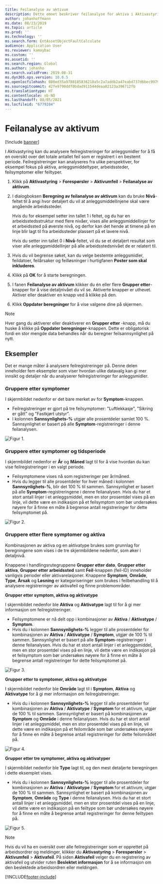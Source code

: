 ```yaml
---
title: Feilanalyse av aktivum
description: Dette emnet beskriver feilanalyse for aktiva i Aktivastyring.
author: johanhoffmann
ms.date: 08/23/2019
ms.topic: article
ms.prod: ''
ms.technology: ''
ms.search.form: EntAssetObjectFaultCalculate
audience: Application User
ms.reviewer: kamaybac
ms.custom: ''
ms.assetid: ''
ms.search.region: Global
ms.author: johanho
ms.search.validFrom: 2019-08-31
ms.dyn365.ops.version: 10.0.5
ms.openlocfilehash: 880ed35a9780185836218a5c2a7addb2a47eabd737d6bec99794ecb7a0959791
ms.sourcegitcommit: 42fe9790ddf0bdad911544deaa82123a396712fb
ms.translationtype: HT
ms.contentlocale: nb-NO
ms.lasthandoff: 08/05/2021
ms.locfileid: "6779284"
---
```

# <a name="asset-fault-analysis"></a>Feilanalyse av aktivum

[!include [banner](../../includes/banner.md)]

 

I Aktivastyring kan du analysere feilregistreringer for anleggsmidler for å få en oversikt over det totale antallet feil som er registrert i en bestemt periode. Feilregistreringer kan analyseres fra ulike perspektiver, for eksempel fokus på aktiva, anleggsmiddeltyper, arbeidssteder, feilsymptomer eller feiltyper.

1. Klikk på **Aktivastyring** > **Forespørsler** > **Aktivumfeil** > **Feilanalyse av aktivum**.

2. I dialogboksen **Beregning av feilanalyse av aktivum** kan du bruke **Nivå**-feltet til å angi hvor detaljert du vil at anleggsmiddellinjene skal være angående arbeidssteder. 

    Hvis du for eksempel setter inn tallet 1 i feltet, og du har en arbeidsstedsstruktur med flere nivåer, vises alle anleggsmiddellinjer for et arbeidssted på øverste nivå, og derfor kan det hende at timene på en linje blir lagt til fra arbeidssteder plassert på et lavere nivå. 
        
    Hvis du setter inn tallet 0 i **Nivå**-feltet, vil du se et detaljert resultat som viser alle anleggsmiddellinjer på alle arbeidsstedsnivået de er relatert til.

3. Hvis du vil begrense søket, kan du velge bestemte anleggsmidler, feildatoer, feilårsaker og feilløsninger i hurtigfanen **Poster som skal inkluderes**.

4. Klikk på **OK** for å starte beregningen.

5. I fanen **Feilanalyse av aktivum** klikker du én eller flere **Grupper etter**-knapper for å vise detaljnivået du vil se. Aktiverte knapper er uthevet. Aktiver eller deaktiver en knapp ved å klikke på den.

6. Klikk **Oppdater beregninger** for å vise valgene dine på skjermen. 

>[!NOTE]
>Hver gang du aktiverer eller deaktiverer en **Grupper etter** -knapp, må du huske å klikke på **Oppdater beregninger**-knappen. Dette er obligatorisk fordi en stor mengde data behandles når du beregner feilsannsynlighet på nytt.

## <a name="examples"></a>Eksempler

Det er mange måter å analysere feilregistreringer på. Denne delen inneholder fem eksempler som viser hvordan ulike datavalg kan gi mer innsikt og detaljer når du analyserer feilregistreringer for anleggsmidler.

### <a name="group-by-symptoms"></a>Gruppere etter symptomer

I skjermbildet nedenfor er det bare merket av for **Symptom**-knappen.

- Feilregistreringer er gjort på tre feilsymptomer: "Luftlekkasje", "Sikring er gått" og "Fastkjørt utstyr".  
- I kolonnen **Sannsynlighets-%** utgjør alle prosentdeler samlet 100 %. Sannsynlighet er basert på alle **Symptom**-registreringer i denne feilanalysen.

![Figur 1.](media/06-controlling-and-reporting.png)

### <a name="group-by-symptoms-and-time-period"></a>Gruppere etter symptomer og tidsperiode

I skjermbildet nedenfor er **År** og **Måned** lagt til for å vise hvordan du kan vise feilregistreringer i en valgt periode.

- Feilsymptomene vises nå som registreringer per år/måned.  
- Hvis du legger til alle prosentdeler for hver måned i kolonnen **Sannsynlighets-%**, blir det 100 % til sammen. Sannsynlighet er basert på alle **Symptom**-registreringene i denne feilanalysen. Hvis du har et stort antall linjer i et anleggsmiddel, men en stor prosentdel vises på en linje, vil dette være en indikasjon på et feilsymptom som bør undersøkes nøyere for å finne en måte å begrense antall registreringer for dette feilsymptomet på.

![Figur 2.](media/07-controlling-and-reporting.png)

### <a name="group-by-multiple-symptoms-and-assets"></a>Gruppere etter flere symptomer og aktiva

Kombinasjonen av aktiva og en aktivatype brukes som grunnlag for beregningene som vises i de tre skjermbildene nedenfor, som øker i detaljnivå.  

Knappene i handlingsrutegruppene **Grupper etter dato**, **Grupper etter aktiva**, **Grupper etter arbeidssted** samt **Feil**-knappen (feil-ID) inneholder vanligvis perioder eller aktivarelasjoner. Knappene **Symptom**, **Område**, **Type**, **Årsak** og **Løsning** er kategoriseringer som brukes i feilbehandling til å analysere registreringer av aktivafeil og finne problemområder.  

**Grupper etter symptom, aktiva og aktivatype**

I skjermbildet nedenfor ble **Aktiva** og **Aktivatype** lagt til for å gi mer informasjon om feilregistreringer.

- Feilsymptomene er nå delt opp i kombinasjoner av **Aktiva** / **Aktivatype** / **Symptom**.  
- Hvis du i kolonnen **Sannsynlighets-%** legger til alle prosentdeler for kombinasjonen av **Aktiva** / **Aktivatype** / **Symptom**, utgjør de 100 % til sammen. Sannsynlighet er basert på alle **Symptom**-registreringer i denne feilanalysen. Hvis du har et stort antall linjer i et anleggsmiddel, men en stor prosentdel vises på en linje, vil dette være en indikasjon på et feilsymptom som bør undersøkes nøyere for å finne en måte å begrense antall registreringer for dette feilsymptomet på.

![Figur 3.](media/08-controlling-and-reporting.png)

**Grupper etter to symptomer, aktiva og aktivatype**

I skjermbildet nedenfor ble **Område** lagt til i **Symptom**, **Aktiva** og **Aktivatype** for å gi mer informasjon om feilregistreringer.

- Hvis du i kolonnen **Sannsynlighets-%** legger til alle prosentdeler for kombinasjonen av **Aktiva** / **Aktivatype** / **Symptom** for et aktivum, utgjør de 100 % til sammen. Sannsynlighet er basert på kombinasjonen av **Symptom** og **Område** i denne feilanalysen. Hvis du har et stort antall linjer i et anleggsmiddel, men en stor prosentdel vises på en linje, vil dette være en indikasjon på et feilområde som bør undersøkes nøyere for å finne en måte å begrense antall registreringer for dette feilområdet på.  

![Figur 4.](media/09-controlling-and-reporting.png)

**Grupper etter tre symptomer, aktiva og aktivatyper**

I skjermbildet nedenfor ble **Type** lagt til, og den mest detaljerte beregningen i dette eksemplet vises.
 
- Hvis du i kolonnen **Sannsynlighets-%** legger til alle prosentdeler for kombinasjonen av **Aktiva** / **Aktivatype** / **Symptom** for et aktivum, utgjør de 100 % til sammen. Sannsynlighet er basert på kombinasjonen av **Symptom**, **Område** og **Type** i denne feilanalysen. Hvis du har et stort antall linjer i et anleggsmiddel, men en stor prosentdel vises på en linje, vil dette være en indikasjon på en feiltype som bør undersøkes nøyere for å finne en måte å begrense antall registreringer for denne feiltypen på.

![Figur 5.](media/10-controlling-and-reporting.png)


>[!NOTE]
>Hvis du vil ha en oversikt over alle feilregistreringer som er opprettet på arbeidsordrer og meldinger, klikker du **Aktivastyring** > **Forespørsler** > **Aktivumfeil** > **Aktivafeil**. På siden **Aktivafeil** velger du en registrering av aktivafeil og utvider ruten **Beslektet informasjon** for å se informasjon om den beslektede arbeidsordren eller meldingen.



[!INCLUDE[footer-include](../../../includes/footer-banner.md)]